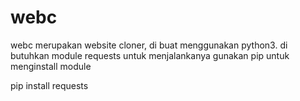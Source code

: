 # webc
webc merupakan website cloner, di buat menggunakan python3.
di butuhkan module requests untuk menjalankanya
gunakan pip untuk menginstall module

pip install requests

